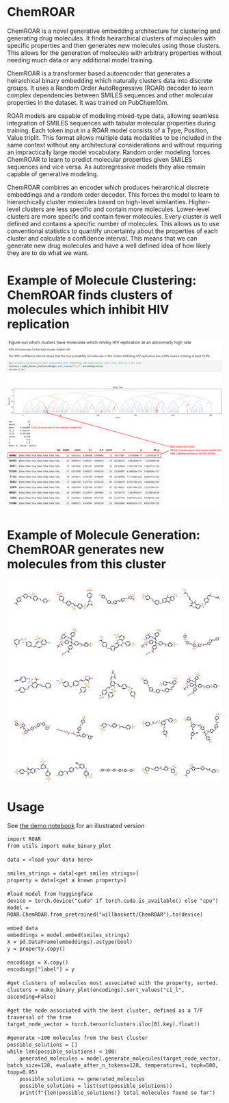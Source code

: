 # ChemROAR
ChemROAR is a novel generative embedding architecture for clustering and generating drug molecules. It finds heirarchical clusters of molecules with specific properties and then generates new molecules using those clusters. This allows for the generation of molecules with arbitrary properties without needing much data or any additional model training.

ChemROAR is a transformer based autoencoder that generates a heirarchical binary embedding which naturally clusters data into discrete groups. It uses a Random Order AutoRegressive (ROAR) decoder to learn complex dependencies between SMILES sequences and other molecular properties in the dataset. It was trained on PubChem10m.

ROAR models are capable of modeling mixed-type data, allowing seamless integration of SMILES sequences with tabular molecular properties during training. Each token input in a ROAR model consists of a Type, Position, Value triplit. This format allows multiple data modalities to be included in the same context without any architectural considerations and without requiring an impractically large model vocabulary. Random order modeling forces ChemROAR to learn to predict molecular properties given SMILES sequences and vice versa. As autoregressive models they also remain capable of generative modeling.

ChemROAR combines an encoder which produces heirarchical discrete embeddings and a random order decoder. This forces the model to learn to hierarchically cluster molecules based on high-level  similarities. Higher-level clusters are less specific and contain more molecules. Lower-level clusters are more specifc and contain fewer molecules. Every cluster is well defined and contains a specific number of molecules. This allows us to use conventional statistics to quantify uncertainty about the properties of each cluster and calculate a confidence interval. This means that we can generate new drug molecules and have a well defined idea of how likely they are to do what we want.

# Example of Molecule Clustering: ChemROAR finds clusters of molecules which inhibit HIV replication
![Clusters Found by ChemROAR](resources/clusters.png)

# Example of Molecule Generation: ChemROAR generates new molecules from this cluster
![New Molecules Generated By Med-ROAR](resources/example_molecules.png)

# Usage
See [the demo notebook](demo.ipynb) for an illustrated version
```
import ROAR
from utils import make_binary_plot

data = <load your data here>

smiles_strings = data[<get smiles strings>]
property = data[<get a known property>]

#load model from huggingface
device = torch.device("cuda" if torch.cuda.is_available() else "cpu")
model = ROAR.ChemROAR.from_pretrained("willbaskett/ChemROAR").to(device)

embed data
embeddings = model.embed(smiles_strings)
X = pd.DataFrame(embeddings).astype(bool)
y = property.copy()

encodings = X.copy()
encodings["label"] = y

#get clusters of molecules most associated with the property, sorted.
clusters = make_binary_plot(encodings).sort_values("ci_l", ascending=False)

#get the node associated with the best cluster, defined as a T/F traversal of the tree
target_node_vector = torch.tensor(clusters.iloc[0].key).float()

#generate ~100 molecules from the best cluster
possible_solutions = []
while len(possible_solutions) < 100:
    generated_molecules = model.generate_molecules(target_node_vector, batch_size=128, evaluate_after_n_tokens=128, temperature=1, topk=500, topp=0.95)
    possible_solutions += generated_molecules
    possible_solutions = list(set(possible_solutions))
    print(f"{len(possible_solutions)} total molecules found so far")

```
